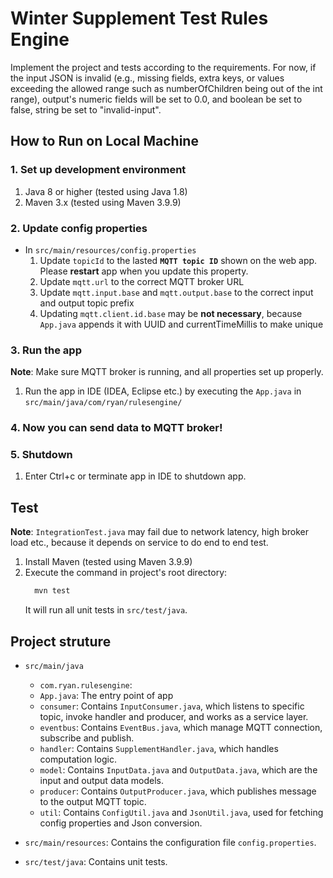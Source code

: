 # Winter Supplement Test Rules Engine
Implement the project and tests according to the requirements.
For now, if the input JSON is invalid (e.g., missing fields, extra keys, or values exceeding the allowed range such as numberOfChildren being out of the int range), 
output's numeric fields will be set to 0.0, and boolean be set to false, string be set to "invalid-input".

## How to Run on Local Machine
### 1. Set up development environment
   1. Java 8 or higher (tested using Java 1.8)
   2. Maven 3.x (tested using Maven 3.9.9)
### 2. Update config properties  
- In `src/main/resources/config.properties` 
   1. Update `topicId`  to the lasted **`MQTT topic ID`** shown on the web app. Please **restart** app when you update this property.
   2. Update `mqtt.url` to the correct MQTT broker URL
   3. Update `mqtt.input.base` and `mqtt.output.base` to the correct input and output topic prefix
   4. Updating `mqtt.client.id.base` may be **not necessary**, because `App.java` appends it with UUID and currentTimeMillis to make unique  
### 3. Run the app
   **Note**: Make sure MQTT broker is running, and all properties set up properly.
   1. Run the app in IDE (IDEA, Eclipse etc.) by executing the `App.java` in `src/main/java/com/ryan/rulesengine/`
### 4. Now you can send data to MQTT broker!
### 5. Shutdown
   1. Enter Ctrl+c or terminate app in IDE to shutdown app.

## Test
**Note**: `IntegrationTest.java` may fail due to network latency, high broker load etc., because it depends on service to do end to end test.
1. Install Maven (tested using Maven 3.9.9)
2. Execute the command in project's root directory:
   ```bash
     mvn test
     ```
   It will run all unit tests in `src/test/java`.

## Project struture
- `src/main/java`
    - `com.ryan.rulesengine`: 
    - `App.java`: The entry point of app
    - `consumer`: Contains `InputConsumer.java`, which listens to specific topic, invoke handler and producer, and works as a service layer. 
    - `eventbus`: Contains `EventBus.java`, which manage MQTT connection, subscribe and publish.
    - `handler`: Contains `SupplementHandler.java`, which handles computation logic.
    - `model`: Contains `InputData.java` and `OutputData.java`, which are the input and output data models.
    - `producer`: Contains `OutputProducer.java`, which publishes message to the output MQTT topic.
    - `util`: Contains `ConfigUtil.java` and `JsonUtil.java`, used for fetching config properties and Json conversion.

- `src/main/resources`: Contains the configuration file `config.properties`.

- `src/test/java`: Contains unit tests.



